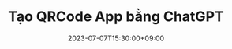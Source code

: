 ---
title: "Tạo QRCode App bằng ChatGPT"
description: "Sử dụng ChatGPT để sinh code, tạo ứng dụng mã hóa/giải mã QRCode"
date: "2023-07-07T15:30:00+09:00"
thumbnail: "/post/images/2023/chatgpt_plus.png"
toc: true
published: true
categories:
  - basic
  - ai
  - llm
tags:
  - chatgpt
  - developer
---